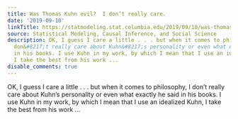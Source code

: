 ```yaml
---
title: Was Thomas Kuhn evil?  I don’t really care.
date: '2019-09-10'
linkTitle: https://statmodeling.stat.columbia.edu/2019/09/10/was-thomas-kuhn-evil-i-dont-really-care/
source: Statistical Modeling, Causal Inference, and Social Science
description: OK, I guess I care a little . . . but when it comes to philosophy, I
  don&#8217;t really care about Kuhn&#8217;s personality or even what exactly he said
  in his books. I use Kuhn in my work, by which I mean that I use an idealized Kuhn,
  I take the best from his work ...
disable_comments: true
---
```

OK, I guess I care a little . . . but when it comes to philosophy, I don&#8217;t really care about Kuhn&#8217;s personality or even what exactly he said in his books. I use Kuhn in my work, by which I mean that I use an idealized Kuhn, I take the best from his work ...